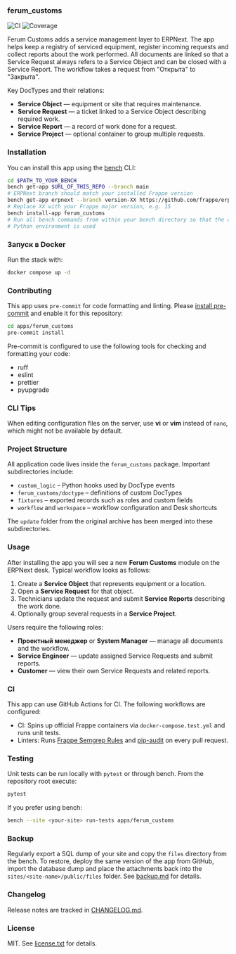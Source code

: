 ### ferum_customs

![CI](https://github.com/<owner>/ferum_customs/actions/workflows/ci.yml/badge.svg)
![Coverage](https://img.shields.io/badge/coverage-unknown-lightgrey.svg)

Ferum Customs adds a service management layer to ERPNext. The app helps keep
a registry of serviced equipment, register incoming requests and collect reports
about the work performed. All documents are linked so that a Service Request
always refers to a Service Object and can be closed with a Service Report. The
workflow takes a request from "Открыта" to "Закрыта".

Key DocTypes and their relations:

- **Service Object** — equipment or site that requires maintenance.
- **Service Request** — a ticket linked to a Service Object describing required
  work.
- **Service Report** — a record of work done for a request.
- **Service Project** — optional container to group multiple requests.

### Installation

You can install this app using the [bench](https://github.com/frappe/bench) CLI:

```bash
cd $PATH_TO_YOUR_BENCH
bench get-app $URL_OF_THIS_REPO --branch main
# ERPNext branch should match your installed Frappe version
bench get-app erpnext --branch version-XX https://github.com/frappe/erpnext
# Replace XX with your Frappe major version, e.g. 15
bench install-app ferum_customs
# Run all bench commands from within your bench directory so that the correct
# Python environment is used
```
### Запуск в Docker

Run the stack with:
```bash
docker compose up -d
```


### Contributing

This app uses `pre-commit` for code formatting and linting. Please [install pre-commit](https://pre-commit.com/#installation) and enable it for this repository:

```bash
cd apps/ferum_customs
pre-commit install
```

Pre-commit is configured to use the following tools for checking and formatting your code:

- ruff
- eslint
- prettier
- pyupgrade

### CLI Tips

When editing configuration files on the server, use **vi** or **vim** instead of
`nano`, which might not be available by default.

### Project Structure

All application code lives inside the `ferum_customs` package. Important
subdirectories include:

- `custom_logic` – Python hooks used by DocType events
- `ferum_customs/doctype` – definitions of custom DocTypes
- `fixtures` – exported records such as roles and custom fields
- `workflow` and `workspace` – workflow configuration and Desk shortcuts

The `update` folder from the original archive has been merged into these
subdirectories.

### Usage

After installing the app you will see a new **Ferum Customs** module on the
ERPNext desk. Typical workflow looks as follows:

1. Create a **Service Object** that represents equipment or a location.
2. Open a **Service Request** for that object.
3. Technicians update the request and submit **Service Reports** describing the
   work done.
4. Optionally group several requests in a **Service Project**.

Users require the following roles:

- **Проектный менеджер** or **System Manager** — manage all documents and the
  workflow.
- **Service Engineer** — update assigned Service Requests and submit reports.
- **Customer** — view their own Service Requests and related reports.
### CI

This app can use GitHub Actions for CI. The following workflows are configured:

- CI: Spins up official Frappe containers via `docker-compose.test.yml` and runs unit tests.
- Linters: Runs [Frappe Semgrep Rules](https://github.com/frappe/semgrep-rules) and [pip-audit](https://pypi.org/project/pip-audit/) on every pull request.

### Testing

Unit tests can be run locally with `pytest` or through bench. From the
repository root execute:

```bash
pytest
```

If you prefer using bench:

```bash
bench --site <your-site> run-tests apps/ferum_customs
```

### Backup

Regularly export a SQL dump of your site and copy the `files` directory from the
bench. To restore, deploy the same version of the app from GitHub, import the
database dump and place the attachments back into the `sites/<site-name>/public/files`
folder. See [backup.md](backup.md) for details.

### Changelog

Release notes are tracked in [CHANGELOG.md](CHANGELOG.md).


### License

MIT. See [license.txt](license.txt) for details.
